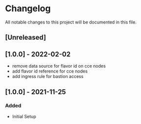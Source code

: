 # Changelog

All notable changes to this project will be documented in this file.

## [Unreleased]

## [1.0.0] - 2022-02-02

- remove data source for flavor id on cce nodes
- add flavor id reference for cce nodes
- add ingress rule for bastion access

## [1.0.0] - 2021-11-25

### Added

- Initial Setup

